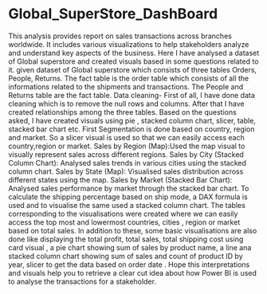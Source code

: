 # Global_SuperStore_DashBoard

This analysis provides report on sales transactions across branches worldwide.
It includes various visualizations to help stakeholders analyze and understand key aspects of the business. Here I have analysed a dataset of Global superstore and created visuals based in some questions related to it. given  dataset of Global superstore which consists of three tables Orders, People, Returns. 
The fact table is the order table which consists of all the informations related to the shipments and transactions.
The People and Returns table are the fact table. Data cleaning- First of all, I have done data cleaning which is to remove the null rows and columns. After that I have created relationships among the three tables. Based on the questions asked, I have created visuals using pie , stacked column chart, slicer, table, stacked bar chart etc. First Segmentation is done based on country, region and market. So a slicer visual is used so that we can easily access each country,region or market. Sales by Region (Map):Used the map visual to visually represent sales across different regions. Sales by City (Stacked Column Chart): Analysed sales trends in various cities using the stacked column chart. Sales by State (Map): Visualised sales distribution across different states using the map. Sales by Market (Stacked Bar Chart): Analysed sales performance by market through the stacked bar chart. To calculate the shipping percentage based on ship mode, a DAX formula is used and to visualise the same used a stacked column chart. The tables corresponding to the visualisations were created where we can easily access the top most and lowermost countries, cities , region or market based on total sales. In addition to these, some basic visualisations are also done like displaying the total profit, total sales, total shipping cost using card visual , a pie chart showing sum of sales by product name, a line ana stacked column chart showing sum of sales and count of product ID by year, slicer to get the data based on order date . Hope this interpretations and visuals help you to retrieve a clear cut idea about how Power BI is used to analyse the transactions for a stakeholder.
